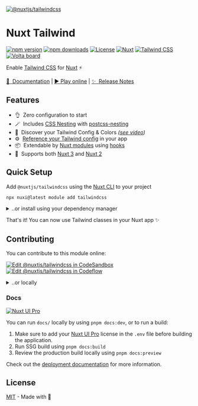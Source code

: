 [![@nuxtjs/tailwindcss](https://tailwindcss.nuxtjs.org/social-card.png)](https://tailwindcss.nuxtjs.org)

# Nuxt Tailwind

[![npm version][npm-version-src]][npm-version-href]
[![npm downloads][npm-downloads-src]][npm-downloads-href]
[![License][license-src]][license-href]
[![Nuxt][nuxt-src]][nuxt-href]
[![Tailwind CSS][tw-src]][tw-href]
[![Volta board][volta-src]][volta-href]

Enable [Tailwind CSS](https://tailwindcss.com) for [Nuxt](https://nuxt.com) ⚡️

[📖 &nbsp;Documentation](https://tailwindcss.nuxtjs.org) | [▶️ Play online](https://stackblitz.com/github/nuxt-modules/tailwindcss) | [✨ &nbsp;Release Notes](https://github.com/nuxt-modules/tailwindcss/releases)

## Features

- 👌&nbsp; Zero configuration to start
- 🪄&nbsp; Includes [CSS Nesting](https://drafts.csswg.org/css-nesting-1/) with [postcss-nesting](https://github.com/csstools/postcss-nesting)
- 🎨&nbsp; Discover your Tailwind Config & Colors *([see video](https://tailwindcss.nuxtjs.org/getting-started/module-options#viewer))*
- ⚙️&nbsp; [Reference your Tailwind config](https://tailwindcss.nuxtjs.org/tailwindcss/configuration/#referencing-in-the-application) in your app
- 📦&nbsp; Extendable by [Nuxt modules](https://nuxt.com/modules) using [hooks](https://tailwindcss.nuxtjs.org/tailwindcss/config#hooks)
- 🚀&nbsp; Supports both [Nuxt 3](https://nuxt.com) and [Nuxt 2](https://v2.nuxt.com/)

## Quick Setup

Add `@nuxtjs/tailwindcss` using the [Nuxt CLI](https://github.com/nuxt/cli) to your project

```bash
npx nuxi@latest module add tailwindcss
```

<details>

<summary>..or install using your dependency manager</summary>

```bash
# Using pnpm
pnpm add --save-dev @nuxtjs/tailwindcss

# Using yarn
yarn add --dev @nuxtjs/tailwindcss

# Using npm
npm install --save-dev @nuxtjs/tailwindcss
```

and then to the `modules` section of `nuxt.config.{ts,js}`

```ts
export default defineNuxtConfig({
  modules: [
    '@nuxtjs/tailwindcss'
  ]
})
```

</details>


That's it! You can now use Tailwind classes in your Nuxt app ✨

## Contributing

You can contribute to this module online:

[![Edit @nuxtjs/tailwindcss in CodeSandbox](https://codesandbox.io/static/img/play-codesandbox.svg)](https://codesandbox.io/s/github/nuxt-modules/tailwindcss/tree/main/?fontsize=14&hidenavigation=1&theme=dark)
[![Edit @nuxtjs/tailwindcss in Codeflow](https://developer.stackblitz.com/img/open_in_codeflow.svg)](https://pr.new/nuxt-modules/tailwindcss)

<details>
<summary>..or locally</summary>

1. Clone this repository
2. Install dependencies using `pnpm i`
3. Prepare for development using `pnpm dev:prepare`
4. Start development server using `pnpm dev`

</details>

### Docs

[![Nuxt UI Pro](https://img.shields.io/badge/Made%20with-Nuxt%20UI%20Pro-00DC82?logo=nuxt.js&labelColor=020420)](https://ui.nuxt.com/pro)

You can run `docs/` locally by using `pnpm docs:dev`, or to run a build:

1. Make sure to add your [Nuxt UI Pro](https://ui.nuxt.com/pro) license in the `.env` file before building the application.
2. Run SSG build using `pnpm docs:build`
3. Review the production build locally using `pnpm docs:preview`

Check out the [deployment documentation](https://nuxt.com/docs/getting-started/deployment) for more information.

## License

[MIT](./LICENSE) - Made with 💚

<!-- Badges -->
[npm-version-src]: https://img.shields.io/npm/v/@nuxtjs/tailwindcss/latest.svg?style=flat&colorA=18181B&colorB=28CF8D
[npm-version-href]: https://npmjs.com/package/@nuxtjs/tailwindcss

[npm-downloads-src]: https://img.shields.io/npm/dm/@nuxtjs/tailwindcss.svg?style=flat&colorA=18181B&colorB=28CF8D
[npm-downloads-href]: https://npmjs.com/package/@nuxtjs/tailwindcss

[license-src]: https://img.shields.io/npm/l/@nuxtjs/tailwindcss.svg?style=flat&colorA=18181B&colorB=28CF8D
[license-href]: https://npmjs.com/package/@nuxtjs/tailwindcss

[nuxt-src]: https://img.shields.io/badge/Nuxt-18181B?&logo=nuxt
[nuxt-href]: https://nuxt.com

[tw-src]: https://img.shields.io/badge/tailwindcss-0F172A?&logo=tailwindcss
[tw-href]: https://tailwindcss.com

[volta-src]: https://user-images.githubusercontent.com/904724/209143798-32345f6c-3cf8-4e06-9659-f4ace4a6acde.svg
[volta-href]: https://volta.net/nuxt-modules/tailwindcss?utm_source=nuxt_tailwind_readme
